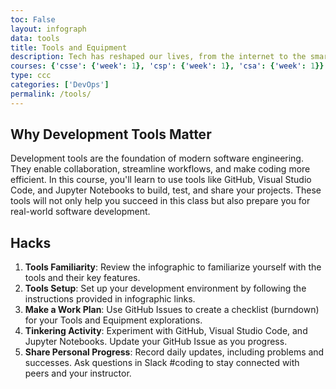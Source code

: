 ```yaml
---
toc: False 
layout: infograph
data: tools
title: Tools and Equipment
description: Tech has reshaped our lives, from the internet to the smartphone in your pocket, or the advent of AI. This course is opening new technology possibilities by equipping you with the developer tools that are the keys to boundless technology possibilities.
courses: {'csse': {'week': 1}, 'csp': {'week': 1}, 'csa': {'week': 1}}
type: ccc
categories: ['DevOps']
permalink: /tools/
---
```



## Why Development Tools Matter

Development tools are the foundation of modern software engineering. They enable collaboration, streamline workflows, and make coding more efficient. In this course, you'll learn to use tools like GitHub, Visual Studio Code, and Jupyter Notebooks to build, test, and share your projects. These tools will not only help you succeed in this class but also prepare you for real-world software development.

## Hacks

<!-- The infograph template enables Tailwind support -->
<ol class="list-decimal list-inside ml-4">
  <li><strong>Tools Familiarity</strong>: Review the infographic to familiarize yourself with the tools and their key features.</li>
  <li><strong>Tools Setup</strong>: Set up your development environment by following the instructions provided in infographic links.</li>
  <li><strong>Make a Work Plan</strong>: Use GitHub Issues to create a checklist (burndown) for your Tools and Equipment explorations.</li>
  <li><strong>Tinkering Activity</strong>: Experiment with GitHub, Visual Studio Code, and Jupyter Notebooks. Update your GitHub Issue as you progress.</li>
  <li><strong>Share Personal Progress</strong>: Record daily updates, including problems and successes. Ask questions in Slack #coding to stay connected with peers and your instructor.</li>
</ol>
